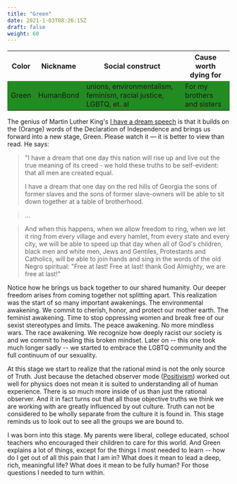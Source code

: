 ```yaml
---
title: "Green"
date: 2021-1-03T08:26:15Z
draft: false
weight: 60
---
```

<style>
table tr#Green td {background-color:#228B22;}
</style>

<table style="width:100%">
  <tr>
    <th>Color</th>
    <th>Nickname</th>
    <th>Social construct</th>
    <th>Cause worth dying for</th>
  </tr>
  <tr id="Green">
    <td>Green</td>
    <td>HumanBond</td>
    <td>unions, environmentalism, feminism, racial justice, LGBTQ, et. al</td>
    <td>For my brothers and sisters</td>
  </tr>
</table>

The genius of Martin Luther King's [I have a dream speech][1] is that it builds on the (Orange) words of the Declaration of Independence and brings us forward into a new stage, Green. Please watch it — it is better to view than read. He says:

> "I have a dream that one day this nation will rise up and live out the true meaning of its creed - we hold these truths to be self-evident: that all men are created equal.
> 
> I have a dream that one day on the red hills of Georgia the sons of former slaves and the sons of former slave-owners will be able to sit down together at a table of brotherhood.

> ...

> And when this happens, when we allow freedom to ring, when we let it ring from every village and every hamlet, from every state and every city, we will be able to speed up that day when all of God's children, black men and white men, Jews and Gentiles, Protestants and Catholics, will be able to join hands and sing in the words of the old Negro spiritual: "Free at last! Free at last! thank God Almighty, we are free at last!"

Notice how he brings us back together to our shared humanity. Our deeper freedom arises from coming together not splitting apart. This realization was the start of so many important awakenings. The environmental awakening. We commit to cherish, honor, and protect our mother earth. The feminist awakening. Time to stop oppressing women and break free of our sexist stereotypes and limits. The peace awakening. No more mindless wars. The race awakening. We recognize how deeply racist our society is and we commit to healing this broken mindset. Later on -- this one took much longer sadly -- we started to embrace the LGBTQ community and the full continuum of our sexuality.

At this stage we start to realize that the rational mind is not the only source of Truth. Just because the detached observer mode ([Positivism][2]) worked out well for physics does not mean it is suited to understanding all of human experience. There is so much more inside of us than just the rational observer. And it in fact turns out that all those objective truths we think we are working with are greatly influenced by out culture. Truth can not be considered to be wholly separate from the culture it is found in. This stage reminds us to look out to see all the groups we are bound to.

I was born into this stage. My parents were liberal, college educated, school teachers who encouraged their children to care for this world. And Green explains a lot of things, except for the things I most needed to learn -- how do I get out of all this pain that I am in? What does it mean to lead a deep, rich, meaningful life? What does it mean to be fully human? For those questions I needed to turn within.

[1]:	https://www.npr.org/2010/01/18/122701268/i-have-a-dream-speech-in-its-entirety
[2]:	https://en.wikipedia.org/wiki/Positivism